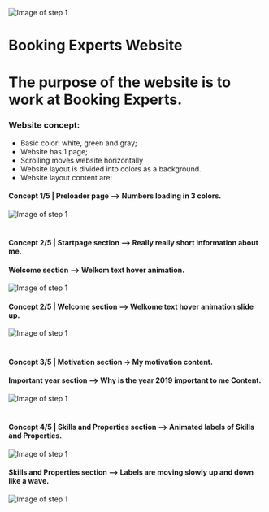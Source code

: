 ![Image of step 1](http://richardalp.nl/bookingexperts/img/concept/header.jpg)

# Booking Experts Website
# The purpose of the website is to work at Booking Experts.

### Website concept:

- Basic color: white, green and gray;
- Website has 1 page;
- Scrolling moves website horizontally
- Website layout is divided into colors as a background.
- Website layout content are:

#### Concept 1/5 |  Preloader page --> Numbers loading in 3 colors.

![Image of step 1](http://richardalp.nl/bookingexperts/img/concept/concept-1.jpg)

#

#### Concept 2/5 |  Startpage section --> Really really short information about me. 
####                Welcome section --> Welkom text hover animation.

![Image of step 1](http://richardalp.nl/bookingexperts/img/concept/concept-2.jpg)

#### Concept 2/5 |  Welcome section --> Welkome text hover animation slide up.

![Image of step 1](http://richardalp.nl/bookingexperts/img/concept/concept-3.jpg)

#

#### Concept 3/5 |  Motivation section -> My motivation content.
####                Important year section --> Why is the year 2019 important to me Content. 

![Image of step 1](http://richardalp.nl/bookingexperts/img/concept/concept-4.jpg)

#

#### Concept 4/5 |  Skills and Properties section --> Animated labels of Skills and Properties.

![Image of step 1](http://richardalp.nl/bookingexperts/img/concept/concept-5.jpg)

####                Skills and Properties section --> Labels are moving slowly up and down like a wave.

![Image of step 1](http://richardalp.nl/bookingexperts/img/concept/concept-6.jpg)

